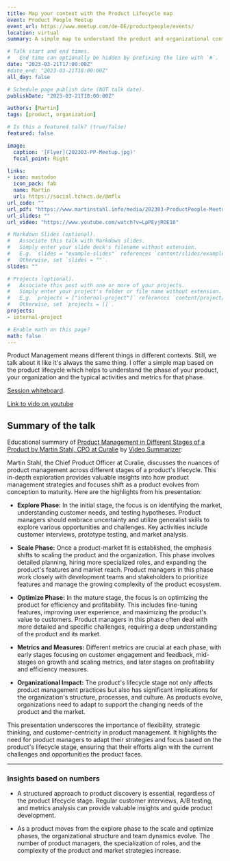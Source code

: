 ```yaml
---
title: Map your context with the Product Lifecycle map
event: Product People Meetup
event_url: https://www.meetup.com/de-DE/productpeople/events/
location: virtual	
summary: A simple map to understand the product and organizational context you are in.

# Talk start and end times.
#   End time can optionally be hidden by prefixing the line with `#`.
date: "2023-03-21T17:00:00Z"
#date_end: "2023-03-21T18:00:00Z"
all_day: false

# Schedule page publish date (NOT talk date).
publishDate: "2023-03-21T18:00:00Z"

authors: [Martin]
tags: [product, organization]

# Is this a featured talk? (true/false)
featured: false

image:
  caption: '[Flyer](202303-PP-Meetup.jpg)'
  focal_point: Right

links:
- icon: mastodon
  icon_pack: fab
  name: Martin
  url: https://social.tchncs.de/@mflx
url_code: ""
url_pdf: "https://www.martinstahl.info/media/202303-ProductPeople-Meetup-Lifecycles.pdf"
url_slides: ""
url_video: "https://www.youtube.com/watch?v=LpPEyjROE10"

# Markdown Slides (optional).
#   Associate this talk with Markdown slides.
#   Simply enter your slide deck's filename without extension.
#   E.g. `slides = "example-slides"` references `content/slides/example-slides.md`.
#   Otherwise, set `slides = ""`.
slides: ""

# Projects (optional).
#   Associate this post with one or more of your projects.
#   Simply enter your project's folder or file name without extension.
#   E.g. `projects = ["internal-project"]` references `content/project/deep-learning/index.md`.
#   Otherwise, set `projects = []`.
projects:
- internal-project

# Enable math on this page?
math: false
---
```


Product Management means different things in different contexts. Still, we talk about it like it's always the same thing. I offer a simple map based on the product lifecycle which helps to understand the phase of your product, your organization and the typical activities and metrics for that phase.

[Session whiteboard](https://www.martinstahl.info/media/202303-ProductPeople-Meetup-Lifecycles.pdf).

[Link to vido on youtube](https://www.youtube.com/watch?v=LpPEyjROE10)


## Summary of the talk ##

Educational summary of [Product Management in Different Stages of a Product by Martin Stahl, CPO at Curalie](https://www.youtube.com/watch?v=LpPEyjROE10) by [Video Summarizer](https://chat.openai.com/g/g-GvcYCKPIH-video-summarizer-ai):

Martin Stahl, the Chief Product Officer at Curalie, discusses the nuances of product management across different stages of a product's lifecycle. This in-depth exploration provides valuable insights into how product management strategies and focuses shift as a product evolves from conception to maturity. Here are the highlights from his presentation:

- **Explore Phase:** In the initial stage, the focus is on identifying the market, understanding customer needs, and testing hypotheses. Product managers should embrace uncertainty and utilize generalist skills to explore various opportunities and challenges. Key activities include customer interviews, prototype testing, and market analysis.

- **Scale Phase:** Once a product-market fit is established, the emphasis shifts to scaling the product and the organization. This phase involves detailed planning, hiring more specialized roles, and expanding the product's features and market reach. Product managers in this phase work closely with development teams and stakeholders to prioritize features and manage the growing complexity of the product ecosystem.

- **Optimize Phase:** In the mature stage, the focus is on optimizing the product for efficiency and profitability. This includes fine-tuning features, improving user experience, and maximizing the product's value to customers. Product managers in this phase often deal with more detailed and specific challenges, requiring a deep understanding of the product and its market.

- **Metrics and Measures:** Different metrics are crucial at each phase, with early stages focusing on customer engagement and feedback, mid-stages on growth and scaling metrics, and later stages on profitability and efficiency measures.

- **Organizational Impact:** The product's lifecycle stage not only affects product management practices but also has significant implications for the organization's structure, processes, and culture. As products evolve, organizations need to adapt to support the changing needs of the product and the market.

This presentation underscores the importance of flexibility, strategic thinking, and customer-centricity in product management. It highlights the need for product managers to adapt their strategies and focus based on the product's lifecycle stage, ensuring that their efforts align with the current challenges and opportunities the product faces.

---

### Insights based on numbers

- A structured approach to product discovery is essential, regardless of the product lifecycle stage. Regular customer interviews, A/B testing, and metrics analysis can provide valuable insights and guide product development.

- As a product moves from the explore phase to the scale and optimize phases, the organizational structure and team dynamics evolve. The number of product managers, the specialization of roles, and the complexity of the product and market strategies increase.

